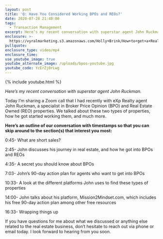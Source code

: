 ```yaml
---
layout: post
title: 'Q: Have You Considered Working BPOs and REOs?'
date: 2020-07-28 21:40:00
tags:
  - Transaction Management
excerpt: Here’s my recent conversation with superstar agent John Ruckman.
enclosure: >-
  https://vyralmarketing.s3.amazonaws.com/Holly+Brink/How+to+get+a+Real+Estate+License+in+Iowa_.mp4
pullquote:
enclosure_type: video/mp4
enclosure_time:
use_youtube_image: true
youtube_alternate_image: /uploads/bpos-youtube.jpg
youtube_code: YcErZj0rLwg
---
```


{% include youtube.html %}

*Here’s my recent conversation with superstar agent John Ruckman.*

Today I’m sharing a Zoom call that I had recently with eXp Realty agent John Ruckman, a specialist in Broker Price Opinion (BPO) and Real Estate Owned (REO) properties. We talked about these two types of properties, how he got started working them, and much more.

**Here’s an outline of our conversation with timestamps so that you can skip around to the section(s) that interest you most:**

0:45- What are short sales?

2:45- John discusses his journey in real estate, and how he got into BPOs and REOs

4:35- A secret you should know about BPOs

7:03- John’s 90-day action plan for agents who want to get into BPOs

10:33- A look at the different platforms John uses to find these types of properties

14:00- John talks about his platform, Mission2Mindset.com, which includes his free 90-day action plan among other free resources

16:33- Wrapping things up

If you have questions for me about what we discussed or anything else related to the real estate business, don’t hesitate to reach out via phone or email today. I look forward to hearing from you soon.<br>&nbsp;